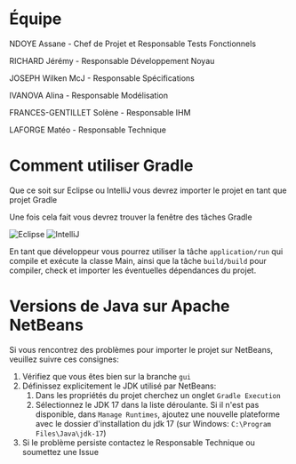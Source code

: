 # Équipe

NDOYE Assane - Chef de Projet et Responsable Tests Fonctionnels

RICHARD Jérémy - Responsable Développement Noyau

JOSEPH Wilken McJ - Responsable Spécifications

IVANOVA Alina - Responsable Modélisation

FRANCES-GENTILLET Solène - Responsable IHM

LAFORGE Matéo - Responsable Technique

# Comment utiliser Gradle

Que ce soit sur Eclipse ou IntelliJ vous devrez importer le projet en tant que projet Gradle

Une fois cela fait vous devrez trouver la fenêtre des tâches Gradle

![Eclipse](https://github.com/Projet-Pirate-ILU4/call_of_rum/assets/90221120/28e365cb-8bbb-46d1-8c3d-383f30038145)
![IntelliJ](https://github.com/Projet-Pirate-ILU4/call_of_rum/assets/90221120/c29cfcff-5a9a-4121-ad9d-2916a2083c72)

En tant que développeur vous pourrez utiliser la tâche `application/run` qui compile et exécute la classe Main,
ainsi que la tâche `build/build` pour compiler, check et importer les éventuelles dépendances du projet.

# Versions de Java sur Apache NetBeans

Si vous rencontrez des problèmes pour importer le projet sur NetBeans, veuillez suivre ces consignes:

1. Vérifiez que vous êtes bien sur la branche `gui`
2. Définissez explicitement le JDK utilisé par NetBeans:
    1. Dans les propriétés du projet cherchez un onglet `Gradle Execution`
    2. Sélectionnez le JDK 17 dans la liste déroulante.
    Si il n'est pas disponible, dans `Manage Runtimes`, ajoutez une nouvelle plateforme avec le dossier d'installation du jdk 17 (sur Windows: `C:\Program Files\Java\jdk-17`)
3. Si le problème persiste contactez le Responsable Technique ou soumettez une Issue
